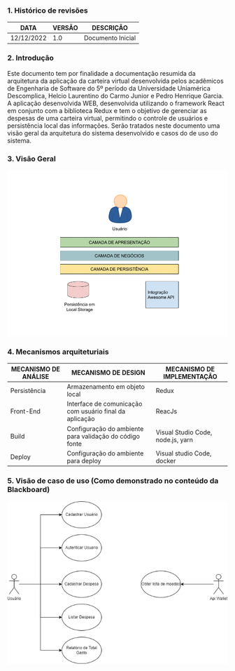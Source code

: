 ### 1. Histórico de revisões

| DATA | VERSÃO | DESCRIÇÃO |
| --- | --- | --- |
| 12/12/2022 | 1.0 | Documento Inicial |

### 2. Introdução

Este documento tem por finalidade a documentação resumida da arquitetura da aplicação da carteira virtual desenvolvida pelos acadêmicos de Engenharia de Software do 5º período da Universidade Uniamérica Descomplica, Helcio Laurentino do Carmo Junior e Pedro Henrique Garcia.
A aplicação desenvolvida WEB, desenvolvida utilizando o framework React em conjunto com a biblioteca Redux e tem o objetivo de gerenciar as despesas de uma carteira virtual, permitindo o controle de usuários e persistência local das informações.
Serão tratados neste documento uma visão geral da arquitetura do sistema desenvolvido e casos do de uso do sistema.

### 3. Visão Geral

![Visão Geral](https://github.com/carmoIn/wallet-frontend/raw/feat-docs/docs/architeture.png)

### 4. Mecanismos arquiteturiais

| MECANISMO DE ANÁLISE | MECANISMO DE DESIGN | MECANISMO DE IMPLEMENTAÇÃO |
| --- | --- | --- |
| Persistência | Armazenamento em objeto local | Redux |
| Front-End | Interface de comunicação com usuário final da aplicação | ReacJs |
| Build | Configuração do ambiente para validação do código fonte | Visual Studio Code, node.js, yarn |
| Deploy | Configuração do ambiente para deploy | Visual studio Code, docker |

### 5. Visão de caso de uso (Como demonstrado no conteúdo da Blackboard)

![Casos de Uso](https://github.com/carmoIn/wallet-frontend/raw/feat-docs/docs/user-case.png)
